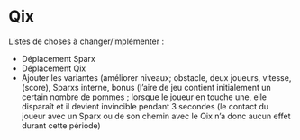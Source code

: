 # Qix

Listes de choses à changer/implémenter :
- Déplacement Sparx
- Déplacement Qix
- Ajouter les variantes (améliorer niveaux; obstacle, deux joueurs, vitesse, (score), Sparxs interne, bonus (l’aire de jeu contient initialement un certain nombre de pommes ; lorsque le joueur en touche une, elle disparaît et il devient invincible pendant 3 secondes (le contact du joueur avec un Sparx ou de son chemin avec le Qix n’a donc aucun effet durant cette période)
